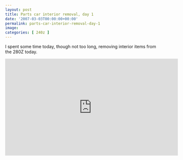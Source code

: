 ```yaml
---
layout: post
title: Parts car interior removal, day 1
date: '2007-03-03T00:00:00+00:00'
permalink: parts-car-interior-removal-day-1
image: 
categories: [ 240z ]
---
```

I spent some time today, though not too long, removing interior items from the 280Z today.

<iframe width="560" height="315" src="https://www.youtube.com/embed/kT3JOKqYCIY?si=b3IHEU9ajQAzp8Cz" title="YouTube video player" frameborder="0" allow="accelerometer; autoplay; clipboard-write; encrypted-media; gyroscope; picture-in-picture; web-share" allowfullscreen></iframe>



